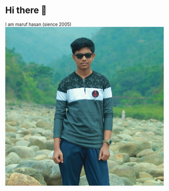 # Hi there 👋

I am maruf hasan (sience 2005)
![my profile](https://github.com/bicitrobiggan/bicitrobiggan/blob/7893242121c9661f7aa557a5175bf039abfbe06a/my-profile.jpg)
